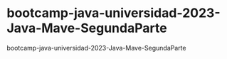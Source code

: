 # bootcamp-java-universidad-2023-Java-Mave-SegundaParte
bootcamp-java-universidad-2023-Java-Mave-SegundaParte
